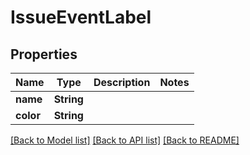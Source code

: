 # IssueEventLabel

## Properties
Name | Type | Description | Notes
------------ | ------------- | ------------- | -------------
**name** | **String** |  | 
**color** | **String** |  | 

[[Back to Model list]](../README.md#documentation-for-models) [[Back to API list]](../README.md#documentation-for-api-endpoints) [[Back to README]](../README.md)


